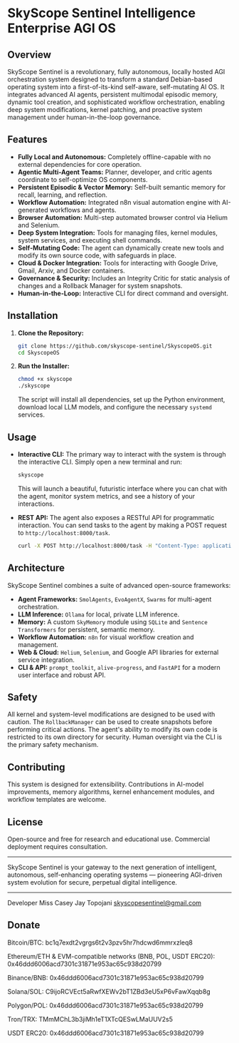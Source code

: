 # SkyScope Sentinel Intelligence Enterprise AGI OS

## Overview
SkyScope Sentinel is a revolutionary, fully autonomous, locally hosted AGI orchestration system designed to transform a standard Debian-based operating system into a first-of-its-kind self-aware, self-mutating AI OS. It integrates advanced AI agents, persistent multimodal episodic memory, dynamic tool creation, and sophisticated workflow orchestration, enabling deep system modifications, kernel patching, and proactive system management under human-in-the-loop governance.

## Features
- **Fully Local and Autonomous:** Completely offline-capable with no external dependencies for core operation.
- **Agentic Multi-Agent Teams:** Planner, developer, and critic agents coordinate to self-optimize OS components.
- **Persistent Episodic & Vector Memory:** Self-built semantic memory for recall, learning, and reflection.
- **Workflow Automation:** Integrated n8n visual automation engine with AI-generated workflows and agents.
- **Browser Automation:** Multi-step automated browser control via Helium and Selenium.
- **Deep System Integration:** Tools for managing files, kernel modules, system services, and executing shell commands.
- **Self-Mutating Code:** The agent can dynamically create new tools and modify its own source code, with safeguards in place.
- **Cloud & Docker Integration:** Tools for interacting with Google Drive, Gmail, Arxiv, and Docker containers.
- **Governance & Security:** Includes an Integrity Critic for static analysis of changes and a Rollback Manager for system snapshots.
- **Human-in-the-Loop:** Interactive CLI for direct command and oversight.

## Installation
1.  **Clone the Repository:**
    ```bash
    git clone https://github.com/skyscope-sentinel/SkyscopeOS.git
    cd SkyscopeOS
    ```
2.  **Run the Installer:**
    ```bash
    chmod +x skyscope
    ./skyscope
    ```
    The script will install all dependencies, set up the Python environment, download local LLM models, and configure the necessary `systemd` services.

## Usage
-   **Interactive CLI:** The primary way to interact with the system is through the interactive CLI. Simply open a new terminal and run:
    ```bash
    skyscope
    ```
    This will launch a beautiful, futuristic interface where you can chat with the agent, monitor system metrics, and see a history of your interactions.

-   **REST API:** The agent also exposes a RESTful API for programmatic interaction. You can send tasks to the agent by making a POST request to `http://localhost:8000/task`.
    ```bash
    curl -X POST http://localhost:8000/task -H "Content-Type: application/json" -d '{"task": "Summarize the latest research on autonomous agents from Arxiv."}'
    ```

## Architecture
SkyScope Sentinel combines a suite of advanced open-source frameworks:
- **Agent Frameworks:** `SmolAgents`, `EvoAgentX`, `Swarms` for multi-agent orchestration.
- **LLM Inference:** `Ollama` for local, private LLM inference.
- **Memory:** A custom `SkyMemory` module using `SQLite` and `Sentence Transformers` for persistent, semantic memory.
- **Workflow Automation:** `n8n` for visual workflow creation and management.
- **Web & Cloud:** `Helium`, `Selenium`, and Google API libraries for external service integration.
- **CLI & API:** `prompt_toolkit`, `alive-progress`, and `FastAPI` for a modern user interface and robust API.

## Safety
All kernel and system-level modifications are designed to be used with caution. The `RollbackManager` can be used to create snapshots before performing critical actions. The agent's ability to modify its own code is restricted to its own directory for security. Human oversight via the CLI is the primary safety mechanism.

## Contributing
This system is designed for extensibility. Contributions in AI-model improvements, memory algorithms, kernel enhancement modules, and workflow templates are welcome.

## License
Open-source and free for research and educational use. Commercial deployment requires consultation.

***

SkyScope Sentinel is your gateway to the next generation of intelligent, autonomous, self-enhancing operating systems — pioneering AGI-driven system evolution for secure, perpetual digital intelligence.

***

Developer Miss Casey Jay Topojani
skyscopesentinel@gmail.com

## Donate

Bitcoin/BTC: bc1q7exdt2vgrgs6t2v3pzv5hr7hdcwd6mmrxzleq8

Ethereum/ETH & EVM-compatible networks (BNB, POL, USDT ERC20): 0x46ddd6006acd7301c31871e953ac65c938d20799

Binance/BNB: 0x46ddd6006acd7301c31871e953ac65c938d20799

Solana/SOL: C9ijoRCVEct5aRwfXEWv2bT1ZBd3eU5xP6vFawXqqb8g

Polygon/POL: 0x46ddd6006acd7301c31871e953ac65c938d20799

Tron/TRX: TMmMChL3b3jiMh1eT1XTcQESwLMaUUV2s5

USDT ERC20: 0x46ddd6006acd7301c31871e953ac65c938d20799